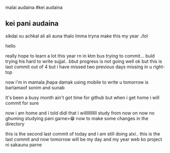 malai audaina
#kei audaina
## kei pani audaina
sikdai xu
achkal ali ali auna thalo
Imma tryna make this my year ./lol


hello

really hope to learn a lot this year
rn in ktm bus trying to commit...
buld trying his hard to write sujjal..
bbut progress is not going well
ok but this is last commit out of 4 but 
i have missed two previous days missing in u right-top

now i'm in mamala
jhapa damak
using mobile to write u
tomorrow is bartamaof sonim and sunab

It's been a busy month ain't got time for github but when i get home i will commit for sure

now i am home and i told didi that i willlllllllll study from now on now no ghuming
studying pani garne>😁
now to make some changes in the directory

this is the second last commit of today and i am still doing alxi..
this is the last commit and now tomorrow will be my day and my year web ko project ni sakaunu parne

